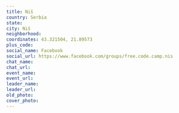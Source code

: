 ```yaml
---
title: Niš
country: Serbia
state: 
city: Niš
neighborhood: 
coordinates: 43.321504, 21.89573
plus_code:
social_name: Facebook
social_url: https://www.facebook.com/groups/free.code.camp.nis
chat_name:
chat_url:
event_name:
event_url:
leader_name:
leader_url:
old_photo: 
cover_photo:
---
```

